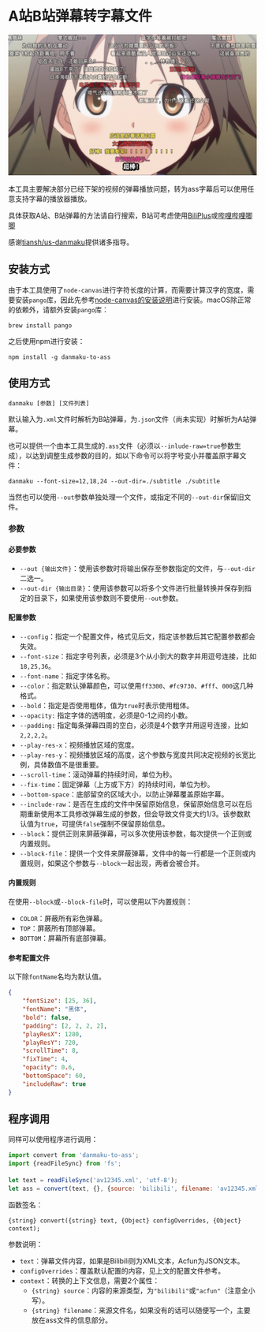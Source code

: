 # A站B站弹幕转字幕文件

![](./screenshot/strike-witches.png)

本工具主要解决部分已经下架的视频的弹幕播放问题，转为ass字幕后可以使用任意支持字幕的播放器播放。

具体获取A站、B站弹幕的方法请自行搜索，B站可考虑使用[BiliPlus](https://www.biliplus.com/)或[哔哩哔哩唧唧](http://www.bilibilijj.com/)

感谢[tiansh/us-danmaku](https://github.com/tiansh/us-danmaku)提供诸多指导。

## 安装方式

由于本工具使用了`node-canvas`进行字符长度的计算，而需要计算汉字的宽度，需要安装`pango`库，因此先参考[node-canvas的安装说明](https://github.com/Automattic/node-canvas#installation)进行安装。macOS除正常的依赖外，请额外安装`pango`库：

```shell
brew install pango
```

之后使用npm进行安装：

```shell
npm install -g danmaku-to-ass
```

## 使用方式

```shell
danmaku [参数] [文件列表]
```

默认输入为`.xml`文件时解析为B站弹幕，为`.json`文件（尚未实现）时解析为A站弹幕。

也可以提供一个由本工具生成的`.ass`文件（必须以`--inlude-raw=true`参数生成），以达到调整生成参数的目的，如以下命令可以将字号变小并覆盖原字幕文件：

```shell
danmaku --font-size=12,18,24 --out-dir=./subtitle ./subtitle
```

当然也可以使用`--out`参数单独处理一个文件，或指定不同的`--out-dir`保留旧文件。

### 参数

#### 必要参数

- `--out {输出文件}`：使用该参数时将输出保存至参数指定的文件，与`--out-dir`二选一。
- `--out-dir {输出目录}`：使用该参数可以将多个文件进行批量转换并保存到指定的目录下，如果使用该参数则不要使用`--out`参数。

#### 配置参数

- `--config`：指定一个配置文件，格式见后文，指定该参数后其它配置参数都会失效。
- `--font-size`：指定字号列表，必须是3个从小到大的数字并用逗号连接，比如`18,25,36`。
- `--font-name`：指定字体名称。
- `--color`：指定默认弹幕颜色，可以使用`ff3300`、`#fc9730`、`#fff`、`000`这几种格式。
- `--bold`：指定是否使用粗体，值为`true`时表示使用粗体。
- `--opacity:` 指定字体的透明度，必须是0-1之间的小数。
- `--padding:` 指定每条弹幕四周的空白，必须是4个数字并用逗号连接，比如`2,2,2,2`。
- `--play-res-x`：视频播放区域的宽度。
- `--play-res-y`：视频播放区域的高度，这个参数与宽度共同决定视频的长宽比例，具体数值不是很重要。
- `--scroll-time`：滚动弹幕的持续时间，单位为秒。
- `--fix-time`：固定弹幕（上方或下方）的持续时间，单位为秒。
- `--bottom-space`：底部留空的区域大小，以防止弹幕覆盖原始字幕。
- `--include-raw`：是否在生成的文件中保留原始信息，保留原始信息可以在后期重新使用本工具修改弹幕生成的参数，但会导致文件变大约1/3。该参数默认值为`true`，可提供`false`强制不保留原始信息。
- `--block`：提供正则来屏蔽弹幕，可以多次使用该参数，每次提供一个正则或内置规则。
- `--block-file`：提供一个文件来屏蔽弹幕，文件中的每一行都是一个正则或内置规则，如果这个参数与`--block`一起出现，两者会被合并。

#### 内置规则

在使用`--block`或`--block-file`时，可以使用以下内置规则：

- `COLOR`：屏蔽所有彩色弹幕。
- `TOP`：屏蔽所有顶部弹幕。
- `BOTTOM`：屏幕所有底部弹幕。

#### 参考配置文件

以下除`fontName`名均为默认值。

```json
{
    "fontSize": [25, 36],
    "fontName": "黑体",
    "bold": false,
    "padding": [2, 2, 2, 2],
    "playResX": 1280,
    "playResY": 720,
    "scrollTime": 8,
    "fixTime": 4,
    "opacity": 0.6,
    "bottomSpace": 60,
    "includeRaw": true
}
```

## 程序调用

同样可以使用程序进行调用：

```javascript
import convert from 'danmaku-to-ass';
import {readFileSync} from 'fs';

let text = readFileSync('av12345.xml', 'utf-8');
let ass = convert(text, {}, {source: 'bilibili', filename: 'av12345.xml'});
```

函数签名：

```
{string} convert({string} text, {Object} configOverrides, {Object} context);
```

参数说明：

- `text`：弹幕文件内容，如果是Bilibili则为XML文本，Acfun为JSON文本。
- `configOverrides`：覆盖默认配置的内容，见上文的配置文件参考。
- `context`：转换的上下文信息，需要2个属性：
    - `{string} source`：内容的来源类型，为`"bilibili"`或`"acfun"`（注意全小写）。
    - `{string} filename`：来源文件名，如果没有的话可以随便写一个，主要放在ass文件的信息部分。

